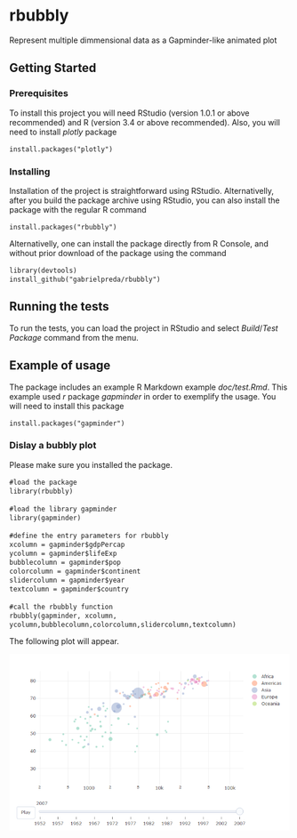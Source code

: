 # rbubbly

Represent multiple dimmensional data as a Gapminder-like animated plot

## Getting Started



### Prerequisites

To install this project you will need RStudio (version 1.0.1 or above recommended) and R (version 3.4 or above recommended). Also, you will need to install *plotly* package

```
install.packages("plotly")
```

### Installing

Installation of the project is straightforward using RStudio. Alternativelly, after you build the package archive using RStudio, you can also install the package with the regular R command

````
install.packages("rbubbly")
````

Alternativelly, one can install the package directly from R Console, and without prior download of the package using the command


````
library(devtools)
install_github("gabrielpreda/rbubbly")
````


## Running the tests

To run the tests, you can load the project in RStudio and select *Build*/*Test Package* command from the menu.

## Example of usage

The package includes an example R Markdown example *doc/test.Rmd*. This example used *r* package *gapminder* in order to exemplify the usage. You will need to install this package

````
install.packages("gapminder")
````

### Dislay a bubbly plot 

Please make sure you installed the package.


````
#load the package
library(rbubbly)

#load the library gapminder
library(gapminder)

#define the entry parameters for rbubbly
xcolumn = gapminder$gdpPercap
ycolumn = gapminder$lifeExp
bubblecolumn = gapminder$pop
colorcolumn = gapminder$continent
slidercolumn = gapminder$year
textcolumn = gapminder$country

#call the rbubbly function
rbubbly(gapminder, xcolumn, ycolumn,bubblecolumn,colorcolumn,slidercolumn,textcolumn)

````

The following plot will appear.

![Gapminder plot](man/figures/gapminder.png "Plot a mesh data")


